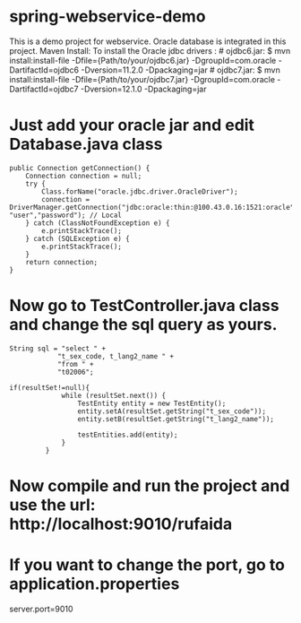# spring-webservice-demo
This is a demo project for webservice.
Oracle database is integrated in this project.
Maven Install:
To install the Oracle jdbc drivers :
    # ojdbc6.jar:
    	$ mvn install:install-file -Dfile={Path/to/your/ojdbc6.jar}
          	-DgroupId=com.oracle -DartifactId=ojdbc6 -Dversion=11.2.0 -Dpackaging=jar
    # ojdbc7.jar:
    	$ mvn install:install-file -Dfile={Path/to/your/ojdbc7.jar}
      		-DgroupId=com.oracle -DartifactId=ojdbc7 -Dversion=12.1.0 -Dpackaging=jar
      
# Just add your oracle jar and edit Database.java class
    public Connection getConnection() {
    	Connection connection = null;
    	try {
			Class.forName("oracle.jdbc.driver.OracleDriver");
			connection = DriverManager.getConnection("jdbc:oracle:thin:@100.43.0.16:1521:oracle", "user","password"); // Local
		} catch (ClassNotFoundException e) {
			e.printStackTrace();
		} catch (SQLException e) {
			e.printStackTrace();
		}
    	return connection;
    }
    
# Now go to TestController.java class and change the sql query as yours.
    String sql = "select " +
				"t_sex_code, t_lang2_name " +
        		"from " + 
        		"t02006";
                
    if(resultSet!=null){
            	 while (resultSet.next()) {
            		 TestEntity entity = new TestEntity();
            		 entity.setA(resultSet.getString("t_sex_code"));
            		 entity.setB(resultSet.getString("t_lang2_name"));
            		 
            		 testEntities.add(entity);
    			 }
             }
                
# Now compile and run the project and use the url: http://localhost:9010/rufaida
# If you want to change the port, go to application.properties
  server.port=9010
